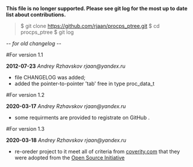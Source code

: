 **This file is no longer supported.  Please see git log for the most
up to date list about contributions.**

> $ git clone https://github.com/rjaan/procps_ptree.git
> $ cd procps_ptree
> $ git log
> 

*-- for old changelog --* 

#For version 1.1

**2012-07-23**  _Andrey Rzhavskov  rjaan@yandex.ru_

* file CHANGELOG was added;
* added the pointer-to-pointer 'tab' free in type proc_data_t

#For version 1.2

**2020-03-17**  _Andrey Rzhavskov  rjaan@yandex.ru_

* some requirments are provided to registrate on GitHub .

#For version 1.3

**2020-03-18**  _Andrey Rzhavskov  rjaan@yandex.ru_

* re-oreder project to it meet all of criteria from [coverity.com](https://scan.coverity.com/faq) that they were adopted from the [Open Source Initiative](http://opensource.org/docs/definition.php)



